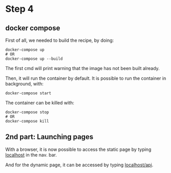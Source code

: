 
# Step 4

## docker compose

First of all, we needed to build the recipe, by doing:

```docker
docker-compose up
# OR
docker-compose up --build
```

The first cmd will print warning that the image has not been built already.

Then, it will run the container by default. It is possible to run
the container in background, with:

```docker
docker-compose start
```

The container can be killed with:

```docker
docker-compose stop
# OR
docker-compose kill 
```

## 2nd part: Launching pages

With a browser, it is now possible to access the static page by typing [localhost](http://localhost) in the nav. bar.

And for the dynamic page, it can be accessed by typing [localhost/api](http://localhost/api).
